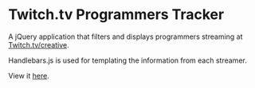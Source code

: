 # Twitch.tv Programmers Tracker

A jQuery application that filters and displays programmers streaming at [Twitch.tv/creative](https://www.twitch.tv/directory/game/Creative).

Handlebars.js is used for templating the information from each streamer.

View it [here](https://www.justinclagg.com/twitch-programmers).
